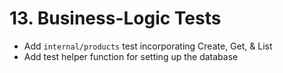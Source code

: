 # 13. Business-Logic Tests

- Add `internal/products` test incorporating Create, Get, & List
- Add test helper function for setting up the database

